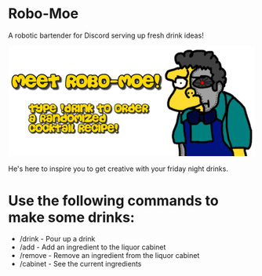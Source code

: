 # Robo-Moe

A robotic bartender for Discord serving up fresh drink ideas!

![banner](robomoe-banner.png "Banner")

He's here to inspire you to get creative with your friday night drinks.

# Use the following commands to make some drinks:

- /drink - Pour up a drink
- /add - Add an ingredient to the liquor cabinet
- /remove - Remove an ingredient from the liquor cabinet
- /cabinet - See the current ingredients
